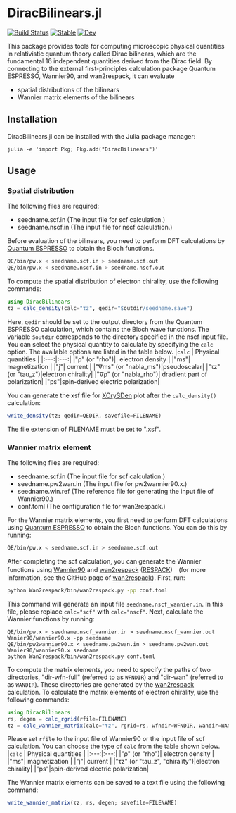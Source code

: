 # DiracBilinears.jl 

[![Build Status](https://github.com/TatsuyaMiki/DiracBilinears.jl/actions/workflows/CI.yml/badge.svg?branch=main)](https://github.com/TatsuyaMiki/DiracBilinears.jl/actions/workflows/CI.yml?query=branch%3Amain) [![Stable](https://img.shields.io/badge/docs-stable-blue.svg)](https://TatsuyaMiki.github.io/DiracBilinears.jl/stable/) [![Dev](https://img.shields.io/badge/docs-dev-blue.svg)](https://TatsuyaMiki.github.io/DiracBilinears.jl/dev/)



This package provides tools for computing microscopic physical quantities in relativistic quantum theory called Dirac bilinears, which are the fundamental 16 independent quantities derived from the Dirac field.
By connecting to the external first-principles calculation package Quantum ESPRESSO, Wannier90, and wan2respack, it can evaluate 
- spatial distributions of the bilinears
- Wannier matrix elements of the bilinears

## Installation

DiracBilinears.jl can be installed with the Julia package manager:
```
julia -e 'import Pkg; Pkg.add("DiracBilinears")'
```

## Usage

### Spatial distribution

The following files are required:
- seedname.scf.in (The input file for scf calculation.)
- seedname.nscf.in (The input file for nscf calculation.)

Before evaluation of the bilinears, you need to perform DFT calculations by [Quantum ESPRESSO] to obtain the Bloch functions.
```sh
QE/bin/pw.x < seedname.scf.in > seedname.scf.out
QE/bin/pw.x < seedname.nscf.in > seedname.nscf.out
```
[Quantum ESPRESSO]: https://www.quantum-espresso.org


To compute the spatial distribution of electron chirality, use the following commands:
```Julia
using DiracBilinears
τz = calc_density(calc="τz", qedir="$outdir/seedname.save")
```
Here, ``qedir`` should be set to the output directory from the Quantum ESPRESSO calculation, which contains the Bloch wave functions.
The variable ``$outdir`` corresponds to the directory specified in the nscf input file.
You can select the physical quantity to calculate by specifying the ``calc`` option. 
The available options are listed in the table below.
|``calc`` | Physical quantities |
|:---:|:---:|
|"ρ" (or "rho")|| electron density |
|"ms"| magnetization |
|"j"| current |
|"∇ms" (or "nabla_ms")|pseudoscalar|
|"τz" (or "tau_z")|electron chirality|
|"∇ρ" (or "nabla_rho")| dradient part of polarization|
|"ps"|spin-derived electric polarization|  

You can generate the xsf file for [XCrySDen] plot after the ``calc_density()`` calculation:
```Julia
write_density(τz; qedir=QEDIR, savefile=FILENAME)
```
The file extension of FILENAME must be set to ".xsf".

[XCrySDen]: http://www.xcrysden.org/



### Wannier matrix element

The following files are required:
- seedname.scf.in (The input file for scf calculation.)
- seedname.pw2wan.in (The input file for pw2wannier90.x.)
- seedname.win.ref (The reference file for generating the input file of Wannier90.)
- conf.toml (The configuration file for wan2respack.)

For the Wannier matrix elements, you first need to perform DFT calculations using [Quantum ESPRESSO] to obtain the Bloch functions. 
You can do this by running:
```sh
QE/bin/pw.x < seedname.scf.in > seedname.scf.out
```
After completing the scf calculation, you can generate the Wannier functions using [Wannier90] and [wan2respack] ([RESPACK])　(for more information, see the GitHub page of [wan2respack]). 
First, run:
```sh
python Wan2respack/bin/wan2respack.py -pp conf.toml
```
This command will generate an input file ``seedname.nscf_wannier.in``. 
In this file, please replace ``calc="scf"`` with ``calc="nscf"``.
Next, calculate the Wannier functions by running:
```
QE/bin/pw.x < seedname.nscf_wannier.in > seedname.nscf_wannier.out
Wanier90/wannier90.x -pp seedname
QE/bin/pw2wannier90.x < seedname.pw2wan.in > seedname.pw2wan.out
Wanier90/wannier90.x seedname
python Wan2respack/bin/wan2respack.py conf.toml
```
[Quantum ESPRESSO]: https://www.quantum-espresso.org
[wan2respack]: https://github.com/respack-dev/wan2respack/tree/main
[Wannier90]: https://wannier.org
[RESPACK]: https://sites.google.com/view/kazuma7k6r


To compute the matrix elements, you need to specify the paths of two directories, "dir-wfn-full" (referred to as ``WFNDIR``) and "dir-wan" (referred to as ``WANDIR``). 
These directories are generated by the [wan2respack] calculation. 
To calculate the matrix elements of electron chirality, use the following commands:
```Julia
using DiracBilinears
rs, degen = calc_rgrid(rfile=FILENAME)
τz = calc_wannier_matrix(calc="τz", rgrid=rs, wfndir=WFNDIR, wandir=WANDIR)
```
Please set ``rfile`` to the input file of Wannier90 or the input file of scf calculation. 
You can choose the type of ``calc`` from the table shown below.
|``calc`` | Physical quantities |
|:---:|:---:|
|"ρ" (or "rho")| electron density |
|"ms"| magnetization |
|"j"| current |
|"τz" (or "tau_z", "chirality")|electron chirality|
|"ps"|spin-derived electric polarization| 

The Wannier matrix elements can be saved to a text file using the following command:
```Julia
write_wannier_matrix(τz, rs, degen; savefile=FILENAME)
```
